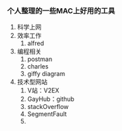 ### 个人整理的一些MAC上好用的工具

1. 科学上网
2. 效率工作
   1. alfred
3. 编程相关
   1. postman
   2. charles
   3. giffy diagram
4. 技术型网站
   1. V站：V2EX
   2. GayHub：github
   3. stackOverflow
   4. SegmentFault
   5. ​